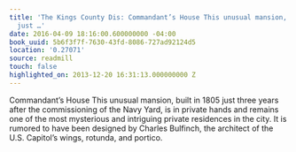 ```yaml
---
title: 'The Kings County Dis: Commandant’s House This unusual mansion, built in 1805
  just …'
date: 2016-04-09 18:16:00.600000000 -04:00
book_uuid: 5b6f3f7f-7630-43fd-8086-727ad92124d5
location: '0.27071'
source: readmill
touch: false
highlighted_on: 2013-12-20 16:31:13.000000000 Z
---
```


Commandant’s House This unusual mansion, built in 1805 just three years after the commissioning of the Navy Yard, is in private hands and remains one of the most mysterious and intriguing private residences in the city. It is rumored to have been designed by Charles Bulfinch, the architect of the U.S. Capitol’s wings, rotunda, and portico.